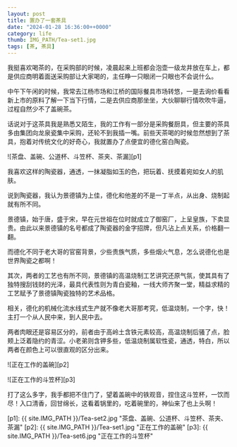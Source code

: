 ```yaml
---
layout: post
title: 置办了一套茶具
date: "2024-01-28 16:36:00++0000"
category: life
thumb: IMG_PATH/Tea-set1.jpg
tags: [茶, 茶具]
---
```


我挺喜欢喝茶的，在采购部的时候，凌晨起来上班都会泡壶一级龙井放在车上，都是供应商明着面送采购部让大家喝的，主任睁一只眼闭一只眼也不会说什么。

中午下午闲的时候，我常去江杨市场和江桥的国际餐具市场转悠，一是去询价看看新上市的原料了解一下当下行情，二是去供应商那坐坐，大伙聊聊行情吹吹牛逼，过程自然少不了盖碗茶。

话说对于这茶具我是熟悉又陌生，我的工作有一部分是采购餐厨具，但主要的茶具多由集团向龙泉瓷集中采购，还轮不到我插一嘴。前些天茶喝的时候忽然想到了茶具，抱着对传统文化的好奇心，我就置办了点便宜的德化窑白陶瓷。

![茶盘、盖碗、公道杯、斗笠杯、茶夹、茶漏][p1]

我喜欢这样的陶瓷器，通透，一抹凝脂如玉的色，把玩着、抚摸着宛如女人的肌肤。

说到陶瓷器，我认为景德镇为上佳，德化和他差的不是一丁半点，从出身、烧制起就有所不同。

景德镇，始于唐，盛于宋，早在元世祖在位时就成立了御窑厂，上呈皇族，下卖显贵。由此以来景德镇的名号都成了陶瓷器的金字招牌，但凡沾上点关系，价格翻一翻。

而德化不同于老大哥的官窑背景，少些贵族气质，多些烟火气息，怎么说德化也是世界陶瓷之都啊！

其次，两者的工艺也有所不同，景德镇的高温烧制工艺讲究还原气氛，使其具有了独特搜刮钱财的光泽，最具代表性则为青白瓷釉，一线大师齐聚一堂，精益求精的工艺赋予了景德镇陶瓷独特的艺术品格。

相关，德化的机械化流水线式生产就不像老大哥那考究，低温烧制，一个字，快！主打一个从人民中来，到人民中去。

两者肉眼还是容易区分的，前者由于高岭土含铁元素较高，高温烧制后骚了点，脸颊上泛着隐约的青涩。小老弟则含钾多些，低温烧制属软性瓷，通透，特白，所以两者在颜色上可以很直观的区分出来。

![正在工作的盖碗][p2]

![正在工作的斗笠杯][p3]

打了这么多字，我手都把不住门了，望着盖碗中的铁观音，捏住这斗笠杯，一饮而尽！入口清香，回甘绵长，这看着锅里的，吃着碗里的，神仙来了也上头啊！



[p1]: {{ site.IMG_PATH }}/Tea-set2.jpg "茶盘、盖碗、公道杯、斗笠杯、茶夹、茶漏"
[p2]: {{ site.IMG_PATH }}/Tea-set1.jpg "正在工作的盖碗"
[p3]: {{ site.IMG_PATH }}/Tea-set6.jpg "正在工作的斗笠杯"